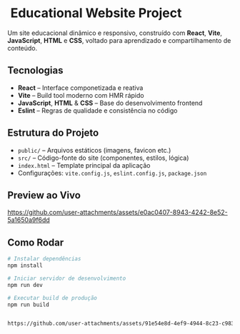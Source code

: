 # ​ Educational Website Project

Um site educacional dinâmico e responsivo, construído com **React**, **Vite**, **JavaScript**, **HTML** e **CSS**, voltado para aprendizado e compartilhamento de conteúdo.

##  Tecnologias

- **React** – Interface componetizada e reativa  
- **Vite** – Build tool moderno com HMR rápido  
- **JavaScript**, **HTML** & **CSS** – Base do desenvolvimento frontend  
- **Eslint** – Regras de qualidade e consistência no código

##  Estrutura do Projeto

- `public/` – Arquivos estáticos (imagens, favicon etc.)  
- `src/` – Código-fonte do site (componentes, estilos, lógica)  
- `index.html` – Template principal da aplicação  
- Configurações: `vite.config.js`, `eslint.config.js`, `package.json`

##  Preview ao Vivo



https://github.com/user-attachments/assets/e0ac0407-8943-4242-8e52-5a1650a9f6dd



##  Como Rodar

```bash
# Instalar dependências
npm install

# Iniciar servidor de desenvolvimento
npm run dev

# Executar build de produção
npm run build


https://github.com/user-attachments/assets/91e54e8d-4ef9-4944-8c23-c983651e21a3

